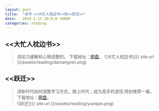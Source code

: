 ```yaml
---
layout: post
title:  "读书-<<大忙人枕边书>>和<<跃迁>>"
date:   2018-1-11 20:0:0 +0800
categories: reading
---
```


## <<大忙人枕边书>>    
>讲压力缓解和心理调整的。
下载地址：[网盘](https://pan.baidu.com/s/1gfCPFsJ)。
![大忙人枕边书]({{ site.url }}/assets/reading/damangren.png)
    
    
## <<跃迁>>    
>讲新时代如何调整学习方式，跟上时代；成为高手的途径,特别推荐一看。
下载地址：[网盘](https://pan.baidu.com/s/1i5D1zIP)。    
![跃迁]({{ site.url }}/assets/reading/yueqian.png)

